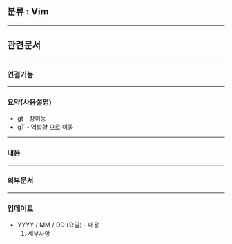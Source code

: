 
## 분류 : Vim

---
## 관련문서

----
### 연결기능

----
### 요약(사용설명)
- gt - 창이동
- gT - 역방향 으로 이동
---
### 내용

----
### 외부문서

----
### 업데이트
- YYYY / MM / DD (요일) - 내용
	1. 세부사항







